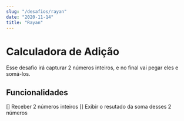 ```yaml
---
slug: "/desafios/rayan"
date: "2020-11-14"
title: "Rayan"
---
```


# Calculadora de Adição

Esse desafio irá capturar 2 números inteiros, e no final vai pegar eles e somá-los.

## Funcionalidades

[] Receber 2 números inteiros
[] Exibir o resutado da soma desses 2 números
